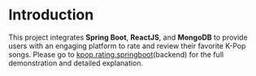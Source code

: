 # Introduction
This project integrates **Spring Boot**, **ReactJS**, and **MongoDB** to provide users with an engaging platform to rate and review their favorite K-Pop songs. Please go to [kpop.rating.springboot](https://github.com/WoodyLinwc/kpop.rating.springboot)(backend) for the full demonstration and detailed explanation.